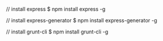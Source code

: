 // install express
$ npm install express -g

// install express-generator
$ npm install express-generator -g

// install grunt-cli
$ npm install grunt-cli -g
